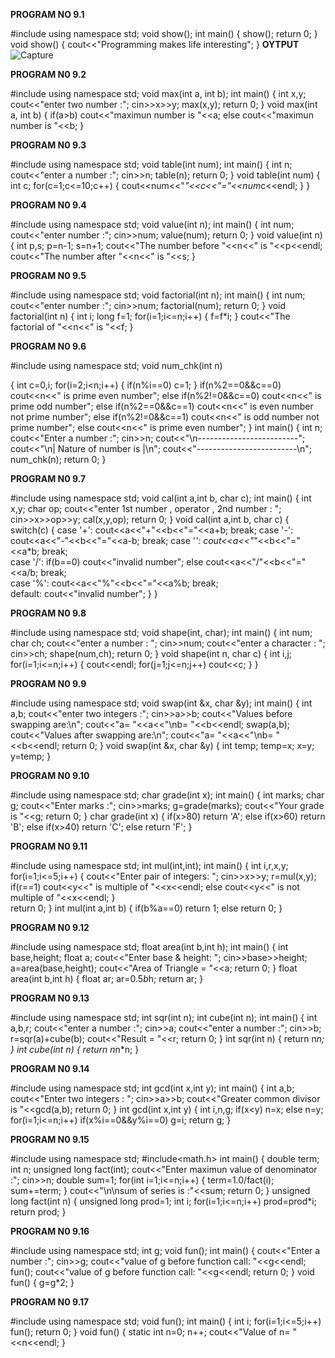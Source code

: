 **PROGRAM NO 9.1**

#include<iostream>
using namespace std;
void show();
int main()
{
	show();
	return 0;
}
void show()
{
	cout<<"Programming makes life interesting";
}
**OYTPUT**
![Capture](https://github.com/user-attachments/assets/81acfb96-8b87-4c43-85e9-6d1adf863fc8)

**PROGRAM N0 9.2**

#include<iostream>
using namespace std;
void max(int a, int b);
int main()
{
	int x,y;
	cout<<"enter two number :";
	cin>>x>>y;
	max(x,y);
	return 0;
}
void max(int a, int b)
{
	if(a>b)
	cout<<"maximun number is "<<a;
	else
	cout<<"maximun number is "<<b;
}

**PROGRAM N0 9.3**

#include<iostream>
using namespace std;
void table(int num);
int main()
{
	int n;
	cout<<"enter a number :";
	cin>>n;
	table(n);
	return 0;
}
void table(int num)
{
	int c;
	for(c=1;c<=10;c++)
	{
		cout<<num<<"*"<<c<<"="<<num*c<<endl;
	}
}

**PROGRAM N0 9.4**

#include<iostream>
using namespace std;
void value(int n);
int main()
{
	int num;
	cout<<"enter number :";
	cin>>num;
	value(num);
	return 0;
}
void value(int n)
{
	int p,s;
	p=n-1;
	s=n+1;
	cout<<"The number before "<<n<<" is "<<p<<endl;
	cout<<"The number after "<<n<<" is "<<s;
}

**PROGRAM N0 9.5**

#include<iostream>
using namespace std;
void factorial(int n);
int main()
{
	int num;
	cout<<"enter number :";
	cin>>num;
	factorial(num);
	return 0;
}
void factorial(int n)
{
	int i;
	long f=1;
	for(i=1;i<=n;i++)
	{
		f=f*i;
	}
	cout<<"The factorial of "<<n<<" is "<<f;
}

**PROGRAM N0 9.6**

#include<iostream>
using namespace std;
void num_chk(int n)

{
	int c=0,i;
	for(i=2;i<n;i++)
	{
		if(n%i==0)
		c=1;
	}
	if(n%2==0&&c==0)
	cout<<n<<" is prime even number";
	else if(n%2!=0&&c==0)
	cout<<n<<" is prime odd number";
	else if(n%2==0&&c==1)
	cout<<n<<" is even number not prime number";
	else if(n%2!=0&&c==1)
	cout<<n<<" is odd number not prime number";
	else
	cout<<n<<" is prime even number";
}
int main()
{
	int n;
	cout<<"Enter a number :";
	cin>>n;
	cout<<"\n-------------------------";
	cout<<"\n| Nature of number is |\n";
	cout<<"-------------------------\n";
	num_chk(n);
	return 0;
}

**PROGRAM N0 9.7**

#include<iostream>
using namespace std;
void cal(int a,int b, char c);
int main()
{
	int x,y;
	char op;
	cout<<"enter 1st number , operator , 2nd number : ";
	cin>>x>>op>>y;
	cal(x,y,op);
	return 0;
}
void cal(int a,int b, char c)
{
	switch(c)
	{
		case '+':
			cout<<a<<"+"<<b<<"="<<a+b;
			break;
		case '-':
			cout<<a<<"-"<<b<<"="<<a-b;
			break;
		case '*':
			cout<<a<<"*"<<b<<"="<<a*b;
			break;	
		case '/':
			if(b==0)
			cout<<"invalid number";
			else
			cout<<a<<"/"<<b<<"="<<a/b;
			break;	
		case '%':
			cout<<a<<"%"<<b<<"="<<a%b;
			break;	
		default:
			cout<<"invalid number";
	}
}

**PROGRAM N0 9.8**

#include<iostream>
using namespace std;
void shape(int, char);
int main()
{
	int num;
	char ch;
	cout<<"enter a number : ";
	cin>>num;
	cout<<"enter a character : ";
	cin>>ch;
	shape(num,ch);
	return 0;
}
void shape(int n, char c)
{
	int i,j;
	for(i=1;i<=n;i++)
	{
	    cout<<endl;
		for(j=1;j<=n;j++)
		cout<<c;
	}
}

**PROGRAM N0 9.9**

#include<iostream>
using namespace std;
void swap(int &x, char &y);
int main()
{
	int a,b;
	cout<<"enter two integers :";
	cin>>a>>b;
	cout<<"Values before swapping are:\n";
	cout<<"a= "<<a<<"\nb= "<<b<<endl;
	swap(a,b);
	cout<<"Values after swapping are:\n"; 
	cout<<"a= "<<a<<"\nb= "<<b<<endl;
	return 0;
}
void swap(int &x, char &y)
{
	int temp;
	temp=x;
	x=y;
	y=temp;
}

**PROGRAM N0 9.10**

#include<iostream>
using namespace std;
char grade(int x);
int main()
{
	int marks;
	char g;
	cout<<"Enter marks :";
	cin>>marks;
	g=grade(marks);
	cout<<"Your grade is "<<g;
	return 0;
}
char grade(int x)
{
	if(x>80)
	return 'A';
	else if(x>60)
	return 'B';
	else if(x>40)
	return 'C';
	else
	return 'F';
}

**PROGRAM N0 9.11**

#include<iostream>
using namespace std;
int mul(int,int);
int main()
{
	int i,r,x,y;
	for(i=1;i<=5;i++)
	{
		cout<<"Enter pair of integers: ";
		cin>>x>>y;
		r=mul(x,y);
		if(r==1)
		cout<<y<<" is multiple of "<<x<<endl;
		else
		cout<<y<<" is not multiple of "<<x<<endl;
	}	
	return 0;
}
int mul(int a,int b)
{
	if(b%a==0)
	return 1;
	else
	return 0;
}

**PROGRAM N0 9.12**

#include<iostream>
using namespace std;
float area(int b,int h);
int main()
{
	int base,height;
	float a;
	cout<<"Enter base & height: ";
	cin>>base>>height;
	a=area(base,height);
	cout<<"Area of Triangle = "<<a;
	return 0;
}
float area(int b,int h)
{
	float ar;
	ar=0.5*b*h;
	return ar;
}

**PROGRAM N0 9.13**

#include<iostream>
using namespace std;
int sqr(int n);
int cube(int n);
int main()
{
	int a,b,r;
	cout<<"enter a  number :";
	cin>>a;
	cout<<"enter a  number :";
	cin>>b;
	r=sqr(a)+cube(b);
	cout<<"Result = "<<r;
	return 0;
}
int sqr(int n)
{
	return n*n;
}
int cube(int n)
{
	return n*n*n;
}

**PROGRAM N0 9.14**

#include<iostream>
using namespace std;
int gcd(int x,int y);
int main()
{
	int a,b;
	cout<<"Enter two integers : ";
	cin>>a>>b;
	cout<<"Greater common divisor is "<<gcd(a,b);
	return 0;
}
int gcd(int x,int y)
{
	int i,n,g;
	if(x<y)
	n=x;
	else
	n=y;
	for(i=1;i<=n;i++)
	if(x%i==0&&y%i==0)
	g=i;
	return g;
}

**PROGRAM N0 9.15**

#include<iostream>
using namespace std;
#include<math.h>
int main()
{
	double term;
	int n;
	unsigned long fact(int);
	cout<<"Enter maximun value of denominator :";
	cin>>n;
	double sum=1;
	for(int i=1;i<=n;i++)
	{
		term=1.0/fact(i);
		sum+=term;
	}
	cout<<"\n\nsum of series is :"<<sum;
	return 0;
}
unsigned long fact(int n)
{
    unsigned long prod=1;
    int i;
    for(i=1;i<=n;i++)
    prod=prod*i;
    return prod;
}

**PROGRAM N0 9.16**

#include<iostream>
using namespace std;
int g;
void fun();
int main()
{
	cout<<"Enter a number :";
	cin>>g;
	cout<<"value of g before function call: "<<g<<endl;
	fun();
	cout<<"value of g before function call: "<<g<<endl;
	return 0;
}
void fun()
{
	g=g*2;
}

**PROGRAM N0 9.17**

#include<iostream>
using namespace std;
void fun();
int main()
{
	int i;
	for(i=1;i<=5;i++)
	fun();
	return 0;
}
void fun()
{
	static int n=0;
	n++;
	cout<<"Value of n= "<<n<<endl;
}
